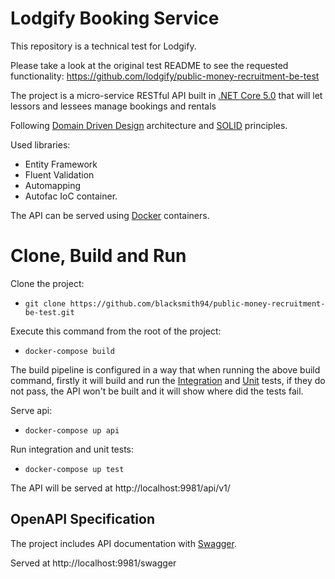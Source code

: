 # Lodgify Booking Service
This repository is a technical test for Lodgify.

Please take a look at the original test README to see the requested functionality: https://github.com/lodgify/public-money-recruitment-be-test

The project is a micro-service RESTful API built in [.NET Core 5.0](https://docs.microsoft.com/es-es/aspnet/core/?view=aspnetcore-5.0) that will let lessors and lessees manage bookings and rentals

Following [Domain Driven Design](https://en.wikipedia.org/wiki/Domain-driven_design) architecture and [SOLID](https://en.wikipedia.org/wiki/SOLID) principles.

Used libraries:
- Entity Framework
- Fluent Validation
- Automapping
- Autofac IoC container.

The API can be served using [Docker](https://docs.docker.com/get-started/overview/) containers.

# Clone, Build and Run 
Clone the project:
* `git clone https://github.com/blacksmith94/public-money-recruitment-be-test.git`

Execute this command from the root of the project:
* `docker-compose build`

The build pipeline is configured in a way that when running the above build command, firstly it will build and run the [Integration](https://en.wikipedia.org/wiki/Integration_testing) and [Unit](https://en.wikipedia.org/wiki/Unit_testing) tests, if they do not pass, the API won't be built and it will show where did the tests fail.

Serve api:
* `docker-compose up api`

Run integration and unit tests:
* `docker-compose up test`

The API will be served at http://localhost:9981/api/v1/

## OpenAPI Specification

The project includes API documentation with [Swagger](https://swagger.io/).

Served at http://localhost:9981/swagger
